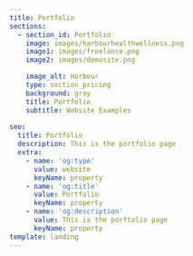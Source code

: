 ```yaml
---
title: Portfolio
sections:
  - section_id: Portfolio
    image: images/harbourhealthwellness.png
    image1: images/freelance.png
    image2: images/demosite.png

    image_alt: Harbour 
    type: section_pricing
    background: gray
    title: Portfolio
    subtitle: Website Examples
  
seo:
  title: Portfolio
  description: This is the portfolio page
  extra:
    - name: 'og:type'
      value: website
      keyName: property
    - name: 'og:title'
      value: Portfolio
      keyName: property
    - name: 'og:description'
      value: This is the porftolio page
      keyName: property
template: landing
---
```

